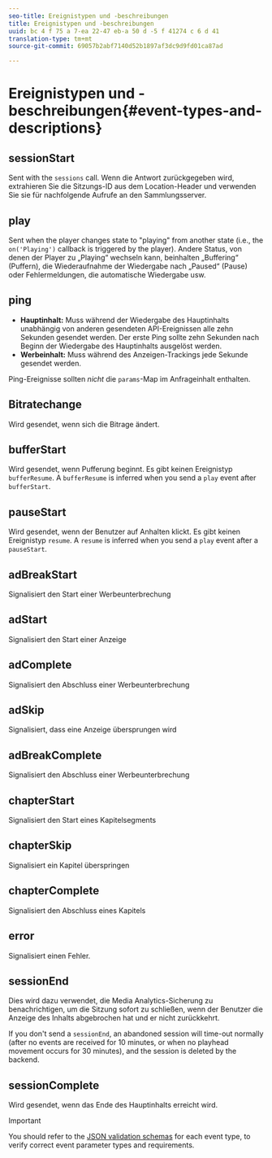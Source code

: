 ```yaml
---
seo-title: Ereignistypen und -beschreibungen
title: Ereignistypen und -beschreibungen
uuid: bc 4 f 75 a 7-ea 22-47 eb-a 50 d -5 f 41274 c 6 d 41
translation-type: tm+mt
source-git-commit: 69057b2abf7140d52b1897af3dc9d9fd01ca87ad

---
```



# Ereignistypen und -beschreibungen{#event-types-and-descriptions}

## sessionStart

Sent with the `sessions` call. Wenn die Antwort zurückgegeben wird, extrahieren Sie die Sitzungs-ID aus dem Location-Header und verwenden Sie sie für nachfolgende Aufrufe an den Sammlungsserver.

## play

Sent when the player changes state to "playing" from another state (i.e., the `on('Playing')` callback is triggered by the player). Andere Status, von denen der Player zu „Playing“ wechseln kann, beinhalten „Buffering“ (Puffern), die Wiederaufnahme der Wiedergabe nach „Paused“ (Pause) oder Fehlermeldungen, die automatische Wiedergabe usw.

## ping

* **Hauptinhalt:** Muss während der Wiedergabe des Hauptinhalts unabhängig von anderen gesendeten API-Ereignissen alle zehn Sekunden gesendet werden. Der erste Ping sollte zehn Sekunden nach Beginn der Wiedergabe des Hauptinhalts ausgelöst werden.
* **Werbeinhalt:** Muss während des Anzeigen-Trackings jede Sekunde gesendet werden.

Ping-Ereignisse sollten *nicht* die `params`-Map im Anfrageinhalt enthalten.

## Bitratechange

Wird gesendet, wenn sich die Bitrage ändert.

## bufferStart

Wird gesendet, wenn Pufferung beginnt. Es gibt keinen Ereignistyp `bufferResume`. A `bufferResume` is inferred when you send a `play` event after `bufferStart`.

## pauseStart

Wird gesendet, wenn der Benutzer auf Anhalten klickt. Es gibt keinen Ereignistyp `resume`. A `resume` is inferred when you send a `play` event after a `pauseStart`.

## adBreakStart

Signalisiert den Start einer Werbeunterbrechung

## adStart

Signalisiert den Start einer Anzeige

## adComplete

Signalisiert den Abschluss einer Werbeunterbrechung

## adSkip

Signalisiert, dass eine Anzeige übersprungen wird

## adBreakComplete

Signalisiert den Abschluss einer Werbeunterbrechung

## chapterStart

Signalisiert den Start eines Kapitelsegments

## chapterSkip

Signalisiert ein Kapitel überspringen

## chapterComplete

Signalisiert den Abschluss eines Kapitels

## error

Signalisiert einen Fehler.

## sessionEnd

Dies wird dazu verwendet, die Media Analytics-Sicherung zu benachrichtigen, um die Sitzung sofort zu schließen, wenn der Benutzer die Anzeige des Inhalts abgebrochen hat und er nicht zurückkehrt.

If you don't send a `sessionEnd`, an abandoned session will time-out normally (after no events are received for 10 minutes, or when no playhead movement occurs for 30 minutes), and the session is deleted by the backend.

## sessionComplete

Wird gesendet, wenn das Ende des Hauptinhalts erreicht wird.

>[!IMPORTANT]
>
>You should refer to the [JSON validation schemas](../../media-collection-api/mc-api-ref/mc-api-json-validation.md) for each event type, to verify correct event parameter types and requirements.

